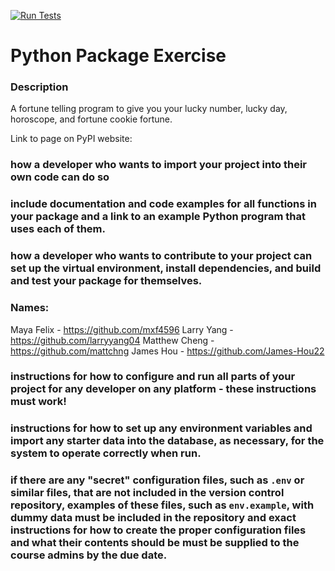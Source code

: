 [![Run Tests](https://github.com/software-students-spring2025/3-python-package-pyke-ult/actions/workflows/test.yml/badge.svg)](https://github.com/software-students-spring2025/3-python-package-pyke-ult/actions/workflows/test.yml)

# Python Package Exercise

### Description

A fortune telling program to give you your lucky number, lucky day, horoscope, and fortune cookie fortune.


Link to page on PyPI website: 

### how a developer who wants to import your project into their own code can do so 

### include documentation and code examples for all functions in your package and a link to an example Python program that uses each of them.

### how a developer who wants to contribute to your project can set up the virtual environment, install dependencies, and build and test your package for themselves.

### Names:
Maya Felix - https://github.com/mxf4596
Larry Yang - https://github.com/larryyang04
Matthew Cheng - https://github.com/mattchng
James Hou - https://github.com/James-Hou22


### instructions for how to configure and run all parts of your project for any developer on any platform - these instructions must work!

### instructions for how to set up any environment variables and import any starter data into the database, as necessary, for the system to operate correctly when run.

### if there are any "secret" configuration files, such as `.env` or similar files, that are not included in the version control repository, examples of these files, such as `env.example`, with dummy data must be included in the repository and exact instructions for how to create the proper configuration files and what their contents should be must be supplied to the course admins by the due date.
